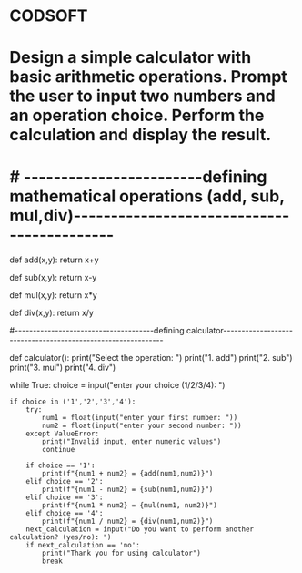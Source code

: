 # CODSOFT

# Design a simple calculator with basic arithmetic operations. Prompt the user to input two numbers and an operation choice. Perform the calculation and display the result.

# # ------------------------defining mathematical operations (add, sub, mul,div)-------------------------------------------

def add(x,y):
    return x+y

def sub(x,y):
    return x-y

def mul(x,y):
    return x*y

def div(x,y):
    return x/y

#--------------------------------------defining calculator-------------------------------------------------------------

def calculator():
    print("Select the operation: ")
    print("1. add")
    print("2. sub")
    print("3. mul")
    print("4. div")

while True:
    choice = input("enter your choice (1/2/3/4): ")

    if choice in ('1','2','3','4'):
        try:
            num1 = float(input("enter your first number: "))
            num2 = float(input("enter your second number: "))
        except ValueError:
            print("Invalid input, enter numeric values")
            continue

        if choice == '1':
            print(f"{num1 + num2} = {add(num1,num2)}")
        elif choice == '2':
            print(f"{num1 - num2} = {sub(num1,num2)}")
        elif choice == '3':
            print(f"{num1 * num2} = {mul(num1, num2)}")
        elif choice == '4':
            print(f"{num1 / num2} = {div(num1,num2)}")
        next_calculation = input("Do you want to perform another calculation? (yes/no): ")
        if next_calculation == 'no':
            print("Thank you for using calculator")
            break
